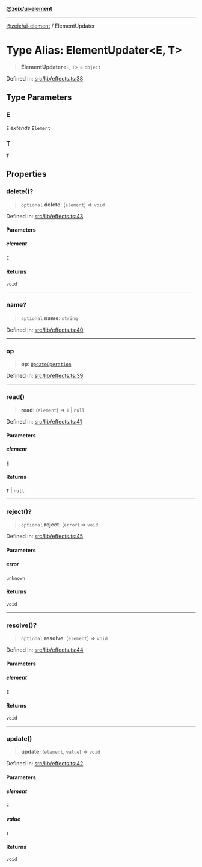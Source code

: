 [**@zeix/ui-element**](../README.md)

***

[@zeix/ui-element](../globals.md) / ElementUpdater

# Type Alias: ElementUpdater\<E, T\>

> **ElementUpdater**\<`E`, `T`\> = `object`

Defined in: [src/lib/effects.ts:38](https://github.com/zeixcom/ui-element/blob/9f9c8943091140c68eaabf44011b82d99588c469/src/lib/effects.ts#L38)

## Type Parameters

### E

`E` *extends* `Element`

### T

`T`

## Properties

### delete()?

> `optional` **delete**: (`element`) => `void`

Defined in: [src/lib/effects.ts:43](https://github.com/zeixcom/ui-element/blob/9f9c8943091140c68eaabf44011b82d99588c469/src/lib/effects.ts#L43)

#### Parameters

##### element

`E`

#### Returns

`void`

***

### name?

> `optional` **name**: `string`

Defined in: [src/lib/effects.ts:40](https://github.com/zeixcom/ui-element/blob/9f9c8943091140c68eaabf44011b82d99588c469/src/lib/effects.ts#L40)

***

### op

> **op**: [`UpdateOperation`](UpdateOperation.md)

Defined in: [src/lib/effects.ts:39](https://github.com/zeixcom/ui-element/blob/9f9c8943091140c68eaabf44011b82d99588c469/src/lib/effects.ts#L39)

***

### read()

> **read**: (`element`) => `T` \| `null`

Defined in: [src/lib/effects.ts:41](https://github.com/zeixcom/ui-element/blob/9f9c8943091140c68eaabf44011b82d99588c469/src/lib/effects.ts#L41)

#### Parameters

##### element

`E`

#### Returns

`T` \| `null`

***

### reject()?

> `optional` **reject**: (`error`) => `void`

Defined in: [src/lib/effects.ts:45](https://github.com/zeixcom/ui-element/blob/9f9c8943091140c68eaabf44011b82d99588c469/src/lib/effects.ts#L45)

#### Parameters

##### error

`unknown`

#### Returns

`void`

***

### resolve()?

> `optional` **resolve**: (`element`) => `void`

Defined in: [src/lib/effects.ts:44](https://github.com/zeixcom/ui-element/blob/9f9c8943091140c68eaabf44011b82d99588c469/src/lib/effects.ts#L44)

#### Parameters

##### element

`E`

#### Returns

`void`

***

### update()

> **update**: (`element`, `value`) => `void`

Defined in: [src/lib/effects.ts:42](https://github.com/zeixcom/ui-element/blob/9f9c8943091140c68eaabf44011b82d99588c469/src/lib/effects.ts#L42)

#### Parameters

##### element

`E`

##### value

`T`

#### Returns

`void`

